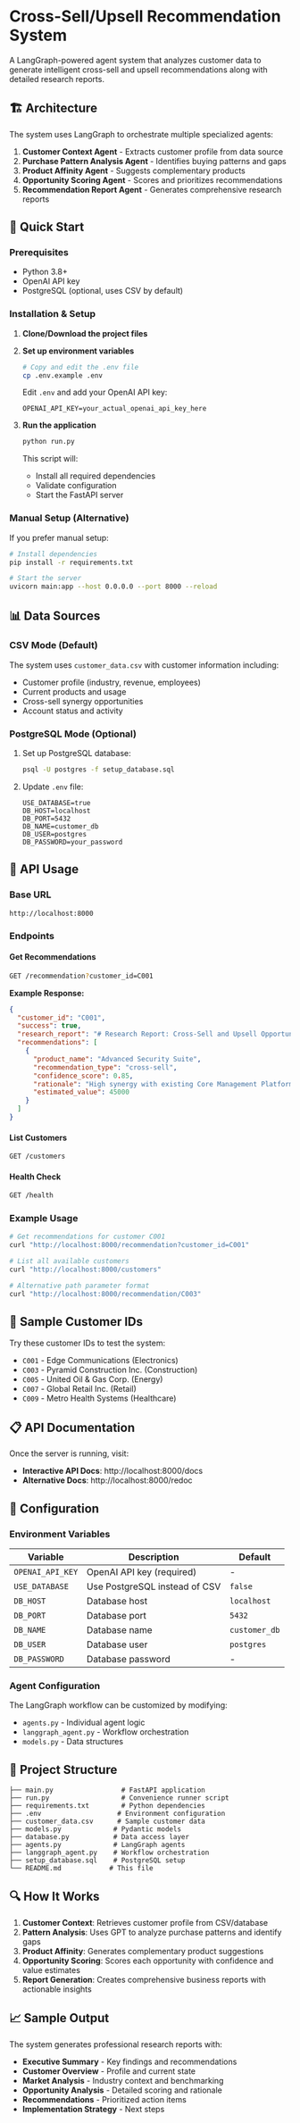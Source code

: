# Cross-Sell/Upsell Recommendation System

A LangGraph-powered agent system that analyzes customer data to generate intelligent cross-sell and upsell recommendations along with detailed research reports.

## 🏗️ Architecture

The system uses LangGraph to orchestrate multiple specialized agents:

1. **Customer Context Agent** - Extracts customer profile from data source
2. **Purchase Pattern Analysis Agent** - Identifies buying patterns and gaps
3. **Product Affinity Agent** - Suggests complementary products
4. **Opportunity Scoring Agent** - Scores and prioritizes recommendations
5. **Recommendation Report Agent** - Generates comprehensive research reports

## 🚀 Quick Start

### Prerequisites

- Python 3.8+
- OpenAI API key
- PostgreSQL (optional, uses CSV by default)

### Installation & Setup

1. **Clone/Download the project files**

2. **Set up environment variables**
   ```bash
   # Copy and edit the .env file
   cp .env.example .env
   ```
   
   Edit `.env` and add your OpenAI API key:
   ```
   OPENAI_API_KEY=your_actual_openai_api_key_here
   ```

3. **Run the application**
   ```bash
   python run.py
   ```
   
   This script will:
   - Install all required dependencies
   - Validate configuration
   - Start the FastAPI server

### Manual Setup (Alternative)

If you prefer manual setup:

```bash
# Install dependencies
pip install -r requirements.txt

# Start the server
uvicorn main:app --host 0.0.0.0 --port 8000 --reload
```

## 📊 Data Sources

### CSV Mode (Default)
The system uses `customer_data.csv` with customer information including:
- Customer profile (industry, revenue, employees)
- Current products and usage
- Cross-sell synergy opportunities
- Account status and activity

### PostgreSQL Mode (Optional)
1. Set up PostgreSQL database:
   ```bash
   psql -U postgres -f setup_database.sql
   ```

2. Update `.env` file:
   ```
   USE_DATABASE=true
   DB_HOST=localhost
   DB_PORT=5432
   DB_NAME=customer_db
   DB_USER=postgres
   DB_PASSWORD=your_password
   ```

## 🔌 API Usage

### Base URL
```
http://localhost:8000
```

### Endpoints

#### Get Recommendations
```bash
GET /recommendation?customer_id=C001
```

**Example Response:**
```json
{
  "customer_id": "C001",
  "success": true,
  "research_report": "# Research Report: Cross-Sell and Upsell Opportunities for Edge Communications\n\n## Executive Summary\nThis report analyzes Edge Communications...",
  "recommendations": [
    {
      "product_name": "Advanced Security Suite",
      "recommendation_type": "cross-sell",
      "confidence_score": 0.85,
      "rationale": "High synergy with existing Core Management Platform",
      "estimated_value": 45000
    }
  ]
}
```

#### List Customers
```bash
GET /customers
```

#### Health Check
```bash
GET /health
```

### Example Usage

```bash
# Get recommendations for customer C001
curl "http://localhost:8000/recommendation?customer_id=C001"

# List all available customers
curl "http://localhost:8000/customers"

# Alternative path parameter format
curl "http://localhost:8000/recommendation/C003"
```

## 🎯 Sample Customer IDs

Try these customer IDs to test the system:
- `C001` - Edge Communications (Electronics)
- `C003` - Pyramid Construction Inc. (Construction)
- `C005` - United Oil & Gas Corp. (Energy)
- `C007` - Global Retail Inc. (Retail)
- `C009` - Metro Health Systems (Healthcare)

## 📋 API Documentation

Once the server is running, visit:
- **Interactive API Docs**: http://localhost:8000/docs
- **Alternative Docs**: http://localhost:8000/redoc

## 🔧 Configuration

### Environment Variables

| Variable | Description | Default |
|----------|-------------|---------|
| `OPENAI_API_KEY` | OpenAI API key (required) | - |
| `USE_DATABASE` | Use PostgreSQL instead of CSV | `false` |
| `DB_HOST` | Database host | `localhost` |
| `DB_PORT` | Database port | `5432` |
| `DB_NAME` | Database name | `customer_db` |
| `DB_USER` | Database user | `postgres` |
| `DB_PASSWORD` | Database password | - |

### Agent Configuration

The LangGraph workflow can be customized by modifying:
- `agents.py` - Individual agent logic
- `langgraph_agent.py` - Workflow orchestration
- `models.py` - Data structures

## 🏢 Project Structure

```
├── main.py                 # FastAPI application
├── run.py                  # Convenience runner script
├── requirements.txt        # Python dependencies
├── .env                   # Environment configuration
├── customer_data.csv      # Sample customer data
├── models.py             # Pydantic models
├── database.py           # Data access layer
├── agents.py             # LangGraph agents
├── langgraph_agent.py    # Workflow orchestration
├── setup_database.sql    # PostgreSQL setup
└── README.md            # This file
```

## 🔍 How It Works

1. **Customer Context**: Retrieves customer profile from CSV/database
2. **Pattern Analysis**: Uses GPT to analyze purchase patterns and identify gaps
3. **Product Affinity**: Generates complementary product suggestions
4. **Opportunity Scoring**: Scores each opportunity with confidence and value estimates
5. **Report Generation**: Creates comprehensive business reports with actionable insights


## 📈 Sample Output

The system generates professional research reports with:

- **Executive Summary** - Key findings and recommendations
- **Customer Overview** - Profile and current state
- **Market Analysis** - Industry context and benchmarking  
- **Opportunity Analysis** - Detailed scoring and rationale
- **Recommendations** - Prioritized action items
- **Implementation Strategy** - Next steps

